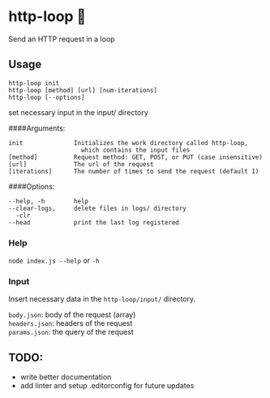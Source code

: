 # http-loop :construction:

Send an HTTP request in a loop

## Usage

```
http-loop init  
http-loop [method] [url] [num-iterations]   
http-loop [--options]
```
set necessary input in the input/ directory

####Arguments:
```
init              Initializes the work directory called http-loop,
                    which contains the input files
[method]          Request method: GET, POST, or PUT (case insensitive)
[url]             The url of the request
[iterations]      The number of times to send the request (default 1)
```

####Options:
```
--help, -h        help
--clear-logs,     delete files in logs/ directory
  -clr
--head            print the last log registered
```
### Help
`node index.js --help` or `-h`

### Input
Insert necessary data in the `http-loop/input/` directory.

`body.json`: body of the request (array)  
`headers.json`: headers of the request  
`params.json`: the query of the request

## TODO:
- write better documentation
- add linter and setup .editorconfig for future updates
